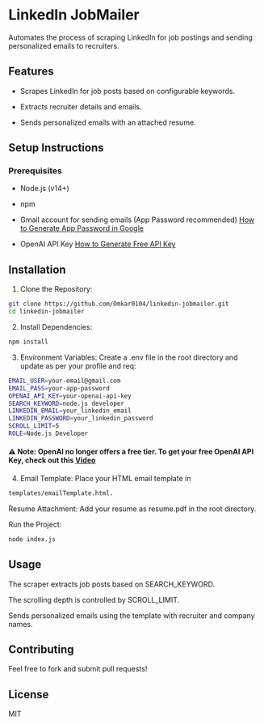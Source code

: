 

# LinkedIn JobMailer

Automates the process of scraping LinkedIn for job postings and sending personalized emails to recruiters.

## Features

- Scrapes LinkedIn for job posts based on configurable keywords.

- Extracts recruiter details and emails.

- Sends personalized emails with an attached resume.

## Setup Instructions

### Prerequisites

- Node.js (v14+)

- npm

- Gmail account for sending emails (App Password recommended) [How to Generate App Password in Google](https://www.youtube.com/watch?v=MkLX85XU5rU)

- OpenAI API Key [How to Generate Free API Key](https://www.youtube.com/watch?v=YP8mV_2RDLc&t=21s)

## Installation

1. Clone the Repository:

```bash
git clone https://github.com/Omkar0104/linkedin-jobmailer.git
cd linkedin-jobmailer
```

2. Install Dependencies:

```bash
npm install
```

3. Environment Variables: Create a .env file in the root directory and update as per your profile and req:
```bash
EMAIL_USER=your-email@gmail.com
EMAIL_PASS=your-app-password
OPENAI_API_KEY=your-openai-api-key
SEARCH_KEYWORD=node.js developer
LINKEDIN_EMAIL=your_linkedin_email
LINKEDIN_PASSWORD=your_linkedin_password
SCROLL_LIMIT=5
ROLE=Node.js Developer
```
#### ⚠️ Note: OpenAI no longer offers a free tier. To get your free OpenAI API Key, check out this [Video](https://www.youtube.com/watch?v=YP8mV_2RDLc&t=21s)

4. Email Template:
Place your HTML email template in
```bash
templates/emailTemplate.html.
```

Resume Attachment:
Add your resume as resume.pdf in the root directory.

Run the Project:
```bash
node index.js
```

## Usage

The scraper extracts job posts based on SEARCH_KEYWORD.

The scrolling depth is controlled by SCROLL_LIMIT.

Sends personalized emails using the template with recruiter and company names.

## Contributing

Feel free to fork and submit pull requests!

## License

MIT